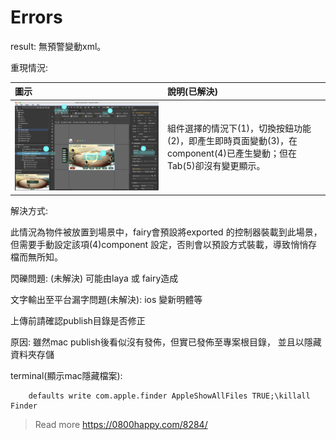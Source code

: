 # Errors

result: 無預警變動xml。

重現情況:

| 圖示 | 說明\(已解決\) |
| :--- | :--- |
| ![](.gitbook/assets/bug01.jpg) | 組件選擇的情況下\(1\)，切換按鈕功能\(2\)，即產生即時頁面變動\(3\)，在component\(4\)已產生變動；但在Tab\(5\)卻沒有變更顯示。 |

解決方式:

此情況為物件被放置到場景中，fairy會預設將exported 的控制器裝載到此場景，但需要手動設定該項\(4\)component 設定，否則會以預設方式裝載，導致悄悄存檔而無所知。

閃礫問題: \(未解決\) 可能由laya 或 fairy造成

文字輸出至平台漏字問題\(未解決\): ios 變新明體等



上傳前請確認publish目錄是否修正

原因: 雖然mac publish後看似沒有發佈，但實已發佈至專案根目錄， 並且以隱藏資料夾存儲

terminal\(顯示mac隱藏檔案\):

```
	defaults write com.apple.finder AppleShowAllFiles TRUE;\killall Finder
```

> Read more https://0800happy.com/8284/





